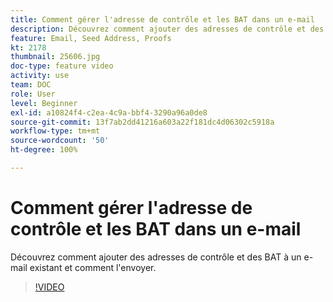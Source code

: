 ```yaml
---
title: Comment gérer l'adresse de contrôle et les BAT dans un e-mail
description: Découvrez comment ajouter des adresses de contrôle et des BAT à un e-mail existant et comment l'envoyer.
feature: Email, Seed Address, Proofs
kt: 2178
thumbnail: 25606.jpg
doc-type: feature video
activity: use
team: DOC
role: User
level: Beginner
exl-id: a10824f4-c2ea-4c9a-bbf4-3290a96a0de8
source-git-commit: 13f7ab2dd41216a603a22f181dc4d06302c5918a
workflow-type: tm+mt
source-wordcount: '50'
ht-degree: 100%

---
```


# Comment gérer l&#39;adresse de contrôle et les BAT dans un e-mail

Découvrez comment ajouter des adresses de contrôle et des BAT à un e-mail existant et comment l&#39;envoyer.

>[!VIDEO](https://video.tv.adobe.com/v/25606?quality=12&learn=on)
